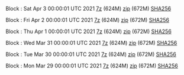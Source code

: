 Block : Sat Apr  3 00:00:01 UTC 2021 [7z](https://transfer.sh/R2GlP/bootstrap.dat.20210403.7z) (624M) [zip](https://transfer.sh/MnpDn/bootstrap.dat.20210403.zip) (672M) [SHA256](https://transfer.sh/jk8GK/sha256.txt)

Block : Fri Apr  2 00:00:01 UTC 2021 [7z](https://transfer.sh/14c2Qb/bootstrap.dat.20210402.7z) (624M) [zip](https://transfer.sh/15WXvx/bootstrap.dat.20210402.zip) (672M) [SHA256](https://transfer.sh/muKAs/sha256.txt)

Block : Thu Apr  1 00:00:01 UTC 2021 [7z](https://transfer.sh/SEh0E/bootstrap.dat.20210401.7z) (624M) [zip](https://transfer.sh/4clMp/bootstrap.dat.20210401.zip) (672M) [SHA256](https://transfer.sh/mV93k/sha256.txt)

Block : Wed Mar 31 00:00:01 UTC 2021 [7z](https://transfer.sh/jW6xr/bootstrap.dat.20210331.7z) (624M) [zip](https://transfer.sh/4OanI/bootstrap.dat.20210331.zip) (672M) [SHA256](https://transfer.sh/dQYgh/sha256.txt)

Block : Tue Mar 30 00:00:01 UTC 2021 [7z](https://transfer.sh/sIl7y/bootstrap.dat.20210330.7z) (624M) [zip](https://transfer.sh/rHc17/bootstrap.dat.20210330.zip) (672M) [SHA256](https://transfer.sh/LLriF/sha256.txt)

Block : Mon Mar 29 00:00:01 UTC 2021 [7z](https://transfer.sh/k74H1/bootstrap.dat.20210329.7z) (624M) [zip](https://transfer.sh/RU4eX/bootstrap.dat.20210329.zip) (672M) [SHA256](https://transfer.sh/r5wfP/sha256.txt)

